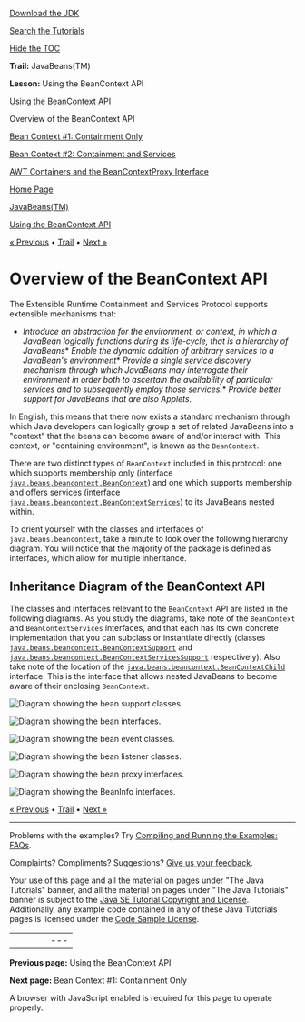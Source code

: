 [Download
the JDK](http://java.sun.com/javase/6/download.jsp)
  
[Search the
Tutorials](../../search.html)
  
[Hide the TOC](javascript:toggleLeft())

**Trail:** JavaBeans(TM)
  
**Lesson:** Using the BeanContext API

[Using the BeanContext API](index.html)

Overview of the BeanContext API

[Bean Context #1: Containment Only](containment.html)

[Bean Context #2: Containment and Services](services.html)

[AWT Containers and the BeanContextProxy Interface](gui.html)

[Home Page](../../index.html)
>
[JavaBeans(TM)](../index.html)
>
[Using the BeanContext API](index.html)

[« Previous](index.html) • [Trail](../TOC.html) • [Next »](containment.html)

# Overview of the BeanContext API

The Extensible Runtime Containment and Services Protocol supports
extensible mechanisms that:

* *Introduce an abstraction for the environment, or context, in which a JavaBean logically functions during
  its life-cycle, that is a hierarchy of JavaBeans** *Enable the dynamic addition of arbitrary services to a JavaBean's environment** *Provide a single service discovery mechanism through which JavaBeans may interrogate their environment in
      order both to ascertain the availability of particular services and to subsequently employ those services.** *Provide better support for JavaBeans that are also Applets.*

In English, this means that there now exists a standard mechanism
through which Java developers can logically group a set of related
JavaBeans into a "context" that the beans can become aware of and/or
interact with. This context, or "containing environment", is
known as the
`BeanContext`.

There are two distinct types of `BeanContext` included in this
protocol: one which supports membership only (interface
[`java.beans.beancontext.BeanContext`](http://download.oracle.com/javase/7/docs/api/java/beans/beancontext/BeanContext.html)) and
one which supports membership and offers services
(interface
[`java.beans.beancontext.BeanContextServices`](http://download.oracle.com/javase/7/docs/api/java/beans/beancontext/BeanContextServices.html)) to its JavaBeans nested within.

To orient yourself with the classes and interfaces of
`java.beans.beancontext`, take a minute to look over the following
hierarchy diagram. You will notice that the majority of the package
is defined as interfaces, which allow for multiple
inheritance.

## Inheritance Diagram of the BeanContext API

The classes and interfaces relevant to the `BeanContext`
API are listed in the following diagrams.
As you study the diagrams, take note of the
`BeanContext` and `BeanContextServices`
interfaces, and that
each has its own concrete implementation
that you can subclass or instantiate directly
(classes
[`java.beans.beancontext.BeanContextSupport`](http://download.oracle.com/javase/7/docs/api/java/beans/beancontext/BeanContextSupport.html) and
[`java.beans.beancontext.BeanContextServicesSupport`](http://download.oracle.com/javase/7/docs/api/java/beans/beancontext/BeanContextServicesSupport.html) respectively). Also take note of the location of the
[`java.beans.beancontext.BeanContextChild`](http://download.oracle.com/javase/7/docs/api/java/beans/beancontext/BeanContextChild.html) interface. This is the interface that allows nested JavaBeans
to become aware of their enclosing `BeanContext`.

![Diagram showing the bean support classes](../../figures/javabeans/support.gif)

![Diagram showing the bean interfaces.](../../figures/javabeans/interfaces.gif)

![Diagram showing the bean event classes.](../../figures/javabeans/events.gif)

![Diagram showing the bean listener classes.](../../figures/javabeans/listeners.gif)

![Diagram showing the bean proxy interfaces.](../../figures/javabeans/proxy_interfaces.gif)

![Diagram showing the BeanInfo interfaces.](../../figures/javabeans/beaninfo.gif)

[« Previous](index.html)
•
[Trail](../TOC.html)
•
[Next »](containment.html)

---

Problems with the examples? Try [Compiling and Running
the Examples: FAQs](../../information/run-examples.html).
  
Complaints? Compliments? Suggestions? [Give
us your feedback](http://download.oracle.com/javase/feedback.html).

Your use of this page and all the material on pages under "The Java Tutorials" banner,
and all the material on pages under "The Java Tutorials" banner is subject to the [Java SE Tutorial Copyright
and License](../../information/license.html).
Additionally, any example code contained in any of these Java
Tutorials pages is licensed under the
[Code
Sample License](http://developers.sun.com/license/berkeley_license.html).

|  |  |  |  |  |
| --- | --- | --- | --- | --- |
| |  |  | | --- | --- | | duke image | Oracle logo | | [About Oracle](http://www.oracle.com/us/corporate/index.html) | [Oracle Technology Network](http://www.oracle.com/technology/index.html) | [Terms of Service](https://www.samplecode.oracle.com/servlets/CompulsoryClickThrough?type=TermsOfService) | Copyright © 1995, 2011 Oracle and/or its affiliates. All rights reserved. |

**Previous page:** Using the BeanContext API
  
**Next page:** Bean Context #1: Containment Only




A browser with JavaScript enabled is required for this page to operate properly.